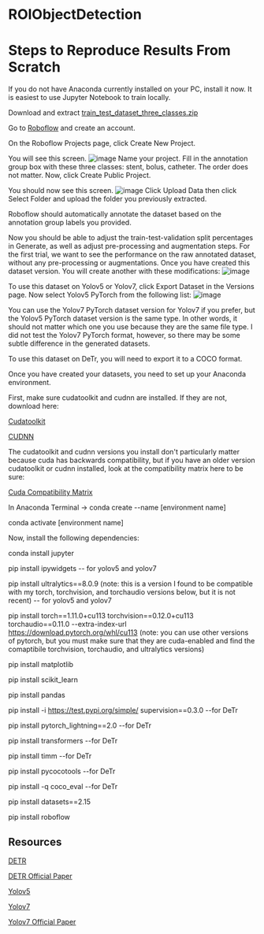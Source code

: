# ROIObjectDetection
# Steps to Reproduce Results From Scratch
If you do not have Anaconda currently installed on your PC, install it now. It is easiest to use Jupyter Notebook to train locally.

Download and extract [train_test_dataset_three_classes.zip](https://drive.google.com/file/d/1PdIOLI4-StPfIa64Rqu6EU8_9h2rgot6/view?usp=drive_link)

Go to [Roboflow](https://app.roboflow.com/) and create an account.

On the Roboflow Projects page, click Create New Project.

You will see this screen.
![image](https://github.com/md1789/ROIObjectDetection/assets/35352001/d1badbce-dc72-49c4-b201-482c36a54107)
Name your project. Fill in the annotation group box with these three classes: stent, bolus, catheter. The order does not matter. Now, click Create Public Project.

You should now see this screen.
![image](https://github.com/md1789/ROIObjectDetection/assets/35352001/dd9e897c-2eb2-4c55-969d-b12be6a32302)
Click Upload Data then click Select Folder and upload the folder you previously extracted.

Roboflow should automatically annotate the dataset based on the annotation group labels you provided.

Now you should be able to adjust the train-test-validation split percentages in Generate, as well as adjust pre-processing and augmentation steps. For the first trial, we want to see the performance on the raw annotated dataset, without any pre-processing or augmentations. Once you have created this dataset version. You will create another with these modifications:
![image](https://github.com/md1789/ROIObjectDetection/assets/35352001/819270cc-a2ea-4121-a303-14ea2b31b6e3)

To use this dataset on Yolov5 or Yolov7, click Export Dataset in the Versions page. Now select Yolov5 PyTorch from the following list:
![image](https://github.com/md1789/ROIObjectDetection/assets/35352001/28c29614-54fb-4573-a067-42c75893eaad)

You can use the Yolov7 PyTorch dataset version for Yolov7 if you prefer, but the Yolov5 PyTorch dataset version is the same type. In other words, it should not matter which one you use because they are the same file type. I did not test the Yolov7 PyTorch format, however, so there may be some subtle difference in the generated datasets.

To use this dataset on DeTr, you will need to export it to a COCO format.

Once you have created your datasets, you need to set up your Anaconda environment.

First, make sure cudatoolkit and cudnn are installed. If they are not, download here:

[Cudatoolkit](https://www.anaconda.com/products/distribution)

[CUDNN](https://developer.nvidia.com/cuda-downloads)

The cudatoolkit and cudnn versions you install don't particularly matter because cuda has backwards compatibility, but if you have an older version cudatoolkit or cudnn installed, look at the compatibility matrix here to be sure:

[Cuda Compatibility Matrix](https://docs.nvidia.com/deeplearning/cudnn/latest/reference/support-matrix.html)

In Anaconda Terminal -> conda create --name [environment name]

conda activate [environment name]

Now, install the following dependencies:

conda install jupyter

pip install ipywidgets -- for yolov5 and yolov7

pip install ultralytics==8.0.9 (note: this is a version I found to be compatible with my torch, torchvision, and torchaudio versions below, but it is not recent) -- for yolov5 and yolov7

pip install torch==1.11.0+cu113 torchvision==0.12.0+cu113 torchaudio==0.11.0 --extra-index-url https://download.pytorch.org/whl/cu113 (note: you can use other versions of pytorch, but you must make sure that they are cuda-enabled and find the comaptibile torchvision, torchaudio, and ultralytics versions)

pip install matplotlib

pip install scikit_learn

pip install pandas

pip install -i https://test.pypi.org/simple/ supervision==0.3.0 --for DeTr

pip install pytorch_lightning==2.0 --for DeTr

pip install transformers --for DeTr

pip install timm --for DeTr

pip install pycocotools --for DeTr

pip install -q coco_eval --for DeTr

pip install datasets==2.15

pip install roboflow

## Resources
[DETR](https://blog.roboflow.com/train-detr-on-custom-dataset/)

[DETR Official Paper](https://arxiv.org/pdf/2005.12872.pdf)

[Yolov5](https://github.com/ultralytics/yolov5)

[Yolov7](https://github.com/WongKinYiu/yolov7)

[Yolov7 Official Paper](https://arxiv.org/pdf/2207.02696.pdf)


